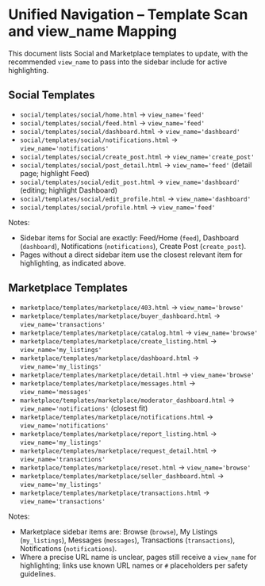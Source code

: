 # Unified Navigation – Template Scan and view_name Mapping

This document lists Social and Marketplace templates to update, with the recommended `view_name` to pass into the sidebar include for active highlighting.

## Social Templates

- `social/templates/social/home.html` → `view_name='feed'`
- `social/templates/social/feed.html` → `view_name='feed'`
- `social/templates/social/dashboard.html` → `view_name='dashboard'`
- `social/templates/social/notifications.html` → `view_name='notifications'`
- `social/templates/social/create_post.html` → `view_name='create_post'`
- `social/templates/social/post_detail.html` → `view_name='feed'` (detail page; highlight Feed)
- `social/templates/social/edit_post.html` → `view_name='dashboard'` (editing; highlight Dashboard)
- `social/templates/social/edit_profile.html` → `view_name='dashboard'`
- `social/templates/social/profile.html` → `view_name='feed'`

Notes:
- Sidebar items for Social are exactly: Feed/Home (`feed`), Dashboard (`dashboard`), Notifications (`notifications`), Create Post (`create_post`).
- Pages without a direct sidebar item use the closest relevant item for highlighting, as indicated above.

## Marketplace Templates

- `marketplace/templates/marketplace/403.html` → `view_name='browse'`
- `marketplace/templates/marketplace/buyer_dashboard.html` → `view_name='transactions'`
- `marketplace/templates/marketplace/catalog.html` → `view_name='browse'`
- `marketplace/templates/marketplace/create_listing.html` → `view_name='my_listings'`
- `marketplace/templates/marketplace/dashboard.html` → `view_name='my_listings'`
- `marketplace/templates/marketplace/detail.html` → `view_name='browse'`
- `marketplace/templates/marketplace/messages.html` → `view_name='messages'`
- `marketplace/templates/marketplace/moderator_dashboard.html` → `view_name='notifications'` (closest fit)
- `marketplace/templates/marketplace/notifications.html` → `view_name='notifications'`
- `marketplace/templates/marketplace/report_listing.html` → `view_name='my_listings'`
- `marketplace/templates/marketplace/request_detail.html` → `view_name='transactions'`
- `marketplace/templates/marketplace/reset.html` → `view_name='browse'`
- `marketplace/templates/marketplace/seller_dashboard.html` → `view_name='my_listings'`
- `marketplace/templates/marketplace/transactions.html` → `view_name='transactions'`

Notes:
- Marketplace sidebar items are: Browse (`browse`), My Listings (`my_listings`), Messages (`messages`), Transactions (`transactions`), Notifications (`notifications`).
- Where a precise URL name is unclear, pages still receive a `view_name` for highlighting; links use known URL names or `#` placeholders per safety guidelines.